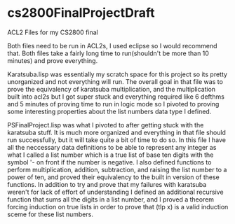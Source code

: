 # cs2800FinalProjectDraft
ACL2 Files for my CS2800 final

Both files need to be run in ACL2s, I used eclipse so I would recommend that.
Both files take a fairly long time to run(shouldn't be more than 10 minutes) and prove everything.

Karatsuba.lisp was essentially my scratch space for this project so its pretty unorganized and not everything will run. The overall goal in that file was to prove the equivalency of karatsuba multiplication, and the multiplication built into acl2s but I got super stuck and everything required like 6 defthms and 5 minutes of proving time to run in logic mode so I pivoted to proving some interesting properties about the list numbers data type I defined. 

PSFinalProject.lisp was what I pivoted to after getting stuck with the karatsuba stuff. It is much more organized and everything in that file should run successfully, but it will take quite a bit of time to do so. In this file I have all the neccessary data definitions to be able to represent any integer as what I called a list number which is a true list of base ten digits with the symbol '- on front if the number is negative. I also defined functions to perform multiplication, addition, subtraction, and raising the list number to a power of ten, and proved their equivalency to the built in version of these functions. In addition to try and prove that my failures with karatsuba weren't for lack of effort of understanding I defined an additional recursive function that sums all the digits in a list number, and I proved a theorem forcing induction on true lists in order to prove that (tlp x) is a valid induction sceme for these list numbers.
